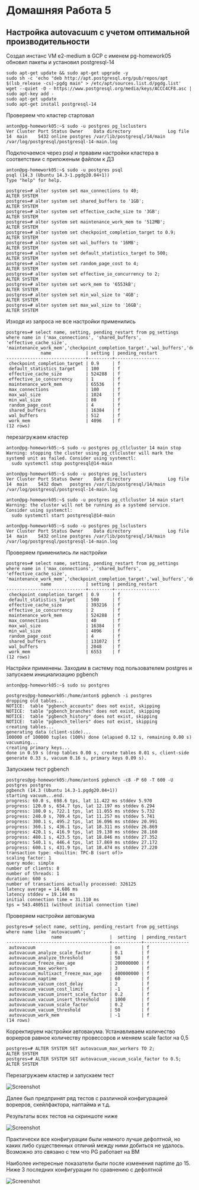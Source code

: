 # Домашняя Работа 5
## Настройка autovacuum с учетом оптимальной производительности
Создал инстанс VM e2-medium в GCP с именем pg-homework05 обновил пакеты и установил postgresql-14
```
sudo apt-get update && sudo apt-get upgrade -y
sudo sh -c 'echo "deb http://apt.postgresql.org/pub/repos/apt $(lsb_release -cs)-pgdg main" > /etc/apt/sources.list.d/pgdg.list'
wget --quiet -O - https://www.postgresql.org/media/keys/ACCC4CF8.asc | sudo apt-key add -
sudo apt-get update
sudo apt-get install postgresql-14
```

Проверяем что кластер стартовал
```
anton@pg-homework05:~$ sudo -u postgres pg_lsclusters
Ver Cluster Port Status Owner    Data directory              Log file
14  main    5432 online postgres /var/lib/postgresql/14/main /var/log/postgresql/postgresql-14-main.log
```

Подключаемся через psql и првавим настройки кластера в соответствии с приложеным файлом к ДЗ
```
anton@pg-homework05:~$ sudo -u postgres psql
psql (14.3 (Ubuntu 14.3-1.pgdg20.04+1))
Type "help" for help.

postgres=# alter system set max_connections to 40;
ALTER SYSTEM
postgres=# alter system set shared_buffers to '1GB';
ALTER SYSTEM
postgres=# alter system set effective_cache_size to '3GB';
ALTER SYSTEM
postgres=# alter system set maintenance_work_mem to '512MB';
ALTER SYSTEM
postgres=# alter system set checkpoint_completion_target to 0.9;
ALTER SYSTEM
postgres=# alter system set wal_buffers to '16MB';
ALTER SYSTEM
postgres=# alter system set default_statistics_target to 500;
ALTER SYSTEM
postgres=# alter system set random_page_cost to 4;
ALTER SYSTEM
postgres=# alter system set effective_io_concurrency to 2;
ALTER SYSTEM
postgres=# alter system set work_mem to '6553kB';
ALTER SYSTEM
postgres=# alter system set min_wal_size to '4GB';
ALTER SYSTEM
postgres=# alter system set max_wal_size to '16GB';
ALTER SYSTEM
```

Изходя из запроса не все настройки применились
```
postgres=# select name, setting, pending_restart from pg_settings where name in ('max_connections', 'shared_buffers', 'effective_cache_size', 'maintenance_work_mem','checkpoint_completion_target','wal_buffers','default_statistics_target','random_page_cost','effective_io_concurrency','work_mem','min_wal_size','max_wal_size');
             name             | setting | pending_restart
------------------------------+---------+-----------------
 checkpoint_completion_target | 0.9     | f
 default_statistics_target    | 100     | f
 effective_cache_size         | 524288  | f
 effective_io_concurrency     | 1       | f
 maintenance_work_mem         | 65536   | f
 max_connections              | 100     | f
 max_wal_size                 | 1024    | f
 min_wal_size                 | 80      | f
 random_page_cost             | 4       | f
 shared_buffers               | 16384   | f
 wal_buffers                  | 512     | f
 work_mem                     | 4096    | f
(12 rows)
```

перезагружаем кластер
```
anton@pg-homework05:~$ sudo -u postgres pg_ctlcluster 14 main stop
Warning: stopping the cluster using pg_ctlcluster will mark the systemd unit as failed. Consider using systemctl:
  sudo systemctl stop postgresql@14-main

anton@pg-homework05:~$ sudo -u postgres pg_lsclusters
Ver Cluster Port Status Owner    Data directory              Log file
14  main    5432 down   postgres /var/lib/postgresql/14/main /var/log/postgresql/postgresql-14-main.log

anton@pg-homework05:~$ sudo -u postgres pg_ctlcluster 14 main start
Warning: the cluster will not be running as a systemd service. Consider using systemctl:
  sudo systemctl start postgresql@14-main

anton@pg-homework05:~$ sudo -u postgres pg_lsclusters
Ver Cluster Port Status Owner    Data directory              Log file
14  main    5432 online postgres /var/lib/postgresql/14/main /var/log/postgresql/postgresql-14-main.log
```

Проверяем применились ли настройки
```
postgres=# select name, setting, pending_restart from pg_settings where name in ('max_connections', 'shared_buffers', 'effective_cache_size', 'maintenance_work_mem','checkpoint_completion_target','wal_buffers','default_statistics_target','random_page_cost','effective_io_concurrency','work_mem','min_wal_size','max_wal_size');
             name             | setting | pending_restart
------------------------------+---------+-----------------
 checkpoint_completion_target | 0.9     | f
 default_statistics_target    | 500     | f
 effective_cache_size         | 393216  | f
 effective_io_concurrency     | 2       | f
 maintenance_work_mem         | 524288  | f
 max_connections              | 40      | f
 max_wal_size                 | 16384   | f
 min_wal_size                 | 4096    | f
 random_page_cost             | 4       | f
 shared_buffers               | 131072  | f
 wal_buffers                  | 2048    | f
 work_mem                     | 6553    | f
(12 rows)
```

Настрйки применены. Заходим в систему под пользователем postgres и запускаем инициализацию pgbench
```
anton@pg-homework05:~$ sudo su postgres

postgres@pg-homework05:/home/anton$ pgbench -i postgres
dropping old tables...
NOTICE:  table "pgbench_accounts" does not exist, skipping
NOTICE:  table "pgbench_branches" does not exist, skipping
NOTICE:  table "pgbench_history" does not exist, skipping
NOTICE:  table "pgbench_tellers" does not exist, skipping
creating tables...
generating data (client-side)...
100000 of 100000 tuples (100%) done (elapsed 0.12 s, remaining 0.00 s)
vacuuming...
creating primary keys...
done in 0.59 s (drop tables 0.00 s, create tables 0.01 s, client-side generate 0.33 s, vacuum 0.16 s, primary keys 0.09 s).
```

Запускаем тест pgbench
```
postgres@pg-homework05:/home/anton$ pgbench -c8 -P 60 -T 600 -U postgres postgres
pgbench (14.3 (Ubuntu 14.3-1.pgdg20.04+1))
starting vacuum...end.
progress: 60.0 s, 698.6 tps, lat 11.422 ms stddev 5.970
progress: 120.0 s, 654.7 tps, lat 12.197 ms stddev 6.294
progress: 180.0 s, 722.1 tps, lat 11.055 ms stddev 5.732
progress: 240.0 s, 709.4 tps, lat 11.257 ms stddev 5.741
progress: 300.1 s, 495.2 tps, lat 16.096 ms stddev 20.991
progress: 360.1 s, 436.1 tps, lat 18.311 ms stddev 26.869
progress: 420.1 s, 416.9 tps, lat 19.130 ms stddev 28.160
progress: 480.1 s, 423.5 tps, lat 18.846 ms stddev 27.352
progress: 540.1 s, 446.4 tps, lat 17.869 ms stddev 27.172
progress: 600.1 s, 431.9 tps, lat 18.474 ms stddev 27.220
transaction type: <builtin: TPC-B (sort of)>
scaling factor: 1
query mode: simple
number of clients: 8
number of threads: 1
duration: 600 s
number of transactions actually processed: 326125
latency average = 14.686 ms
latency stddev = 19.144 ms
initial connection time = 31.110 ms
tps = 543.480511 (without initial connection time)
```

Проверяем настройки автовакума
```
postgres=# select name, setting, pending_restart from pg_settings where name like 'autovacuum%';
                 name                  |  setting  | pending_restart
---------------------------------------+-----------+-----------------
 autovacuum                            | on        | f
 autovacuum_analyze_scale_factor       | 0.1       | f
 autovacuum_analyze_threshold          | 50        | f
 autovacuum_freeze_max_age             | 200000000 | f
 autovacuum_max_workers                | 3         | f
 autovacuum_multixact_freeze_max_age   | 400000000 | f
 autovacuum_naptime                    | 60        | f
 autovacuum_vacuum_cost_delay          | 2         | f
 autovacuum_vacuum_cost_limit          | -1        | f
 autovacuum_vacuum_insert_scale_factor | 0.2       | f
 autovacuum_vacuum_insert_threshold    | 1000      | f
 autovacuum_vacuum_scale_factor        | 0.2       | f
 autovacuum_vacuum_threshold           | 50        | f
 autovacuum_work_mem                   | -1        | f
(14 rows)
```
Корректируем настройки автовакума. Устанавливаем количество воркеров равное количеству провессоров и меняем scale factor на 0,5
```
postgres=# ALTER SYSTEM SET autovacuum_max_workers TO 2;
ALTER SYSTEM
postgres=# ALTER SYSTEM SET autovacuum_vacuum_scale_factor to 0.5;
ALTER SYSTEM
```
Перезагружаем кластер и запускаем тест

![Screenshot](test2.png)

Далее был предпринят ряд тестов с различной конфигурацией воркеров, скейлфактора, наптайма и т.д.

Результаты всех тестов на скриншоте ниже

![Screenshot](all_test.png)

Практически все конфигурации были немного лучше дефолтной, но каких либо существенных отличий между ними добиться не удалось. Возможно это связано с тем что PG работает на ВМ

Наиболее интересные показатели были после изменения naptime до 15. Ниже 3 последних конфигурации по сравнению с дефолтной

![Screenshot](finale.png)
